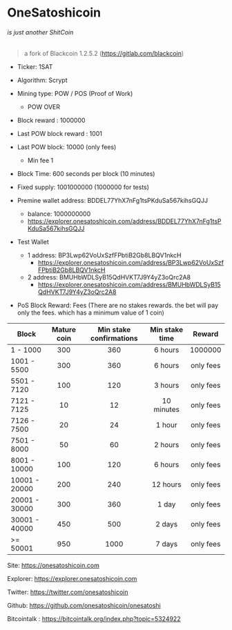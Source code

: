 # OneSatoshicoin
###### is just another ShitCoin 


> a fork of Blackcoin 1.2.5.2 (https://gitlab.com/blackcoin) 


- Ticker: 1SAT
- Algorithm: Scrypt
- Mining type: POW / POS (Proof of Work)
    - POW OVER 
- Block reward : 1000000 
- Last POW block reward : 1001
- Last POW block: 10000 (only fees)
    - Min fee 1 
- Block Time: 600 seconds per block  (10 minutes)
- Fixed supply: 1001000000    (1000000 for tests)
- Premine wallet address: BDDEL77YhX7nFg1tsPKduSa567kihsGQJJ
    - balance: 1000000000
    - https://explorer.onesatoshicoin.com/address/BDDEL77YhX7nFg1tsPKduSa567kihsGQJJ

- Test Wallet 
	- 1 address: BP3Lwp62VoUxSzfFPbtiB2Gb8LBQV1nkcH
		- https://explorer.onesatoshicoin.com/address/BP3Lwp62VoUxSzfFPbtiB2Gb8LBQV1nkcH
	- 2 address: BMUHbWDLSyB15QdHVKT7J9Y4yZ3oQrc2A8
		- https://explorer.onesatoshicoin.com/address/BMUHbWDLSyB15QdHVKT7J9Y4yZ3oQrc2A8
    
- PoS Block Reward: Fees (There are no stakes rewards. the bet will pay only the fees. which has a minimum value of 1 coin)


| Block         | Mature coin   | Min stake confirmations   | Min stake time    | Reward    |
|---------------|:-------------:|:-------------------------:|:-----------------:|:---------:|
| 1 - 1000      | 300           | 360                       | 6 hours           | 1000000   |
| 1001 - 5500   | 300           | 360                       | 6 hours           | only fees |
| 5501 - 7120   | 100           | 120                       | 3 hours           | only fees |
| 7121 - 7125   | 10            | 12                        | 10 minutes        | only fees |
| 7126 - 7500   | 20            | 24                        | 1 hour            | only fees |
| 7501 - 8000   | 50            | 60                        | 2 hours           | only fees |
| 8001 - 10000  | 100           | 120                       | 6 hours           | only fees |
| 10001 - 20000 | 200           | 240                       | 12 hours          | only fees |
| 20001 - 30000 | 300           | 360                       | 1 day             | only fees |
| 30001 - 40000 | 450           | 500                       | 2 days            | only fees |
|  >= 50001     | 950           | 1000                      | 7 days            | only fees |




Site: https://onesatoshicoin.com

Explorer: https://explorer.onesatoshicoin.com

Twitter: https://twitter.com/onesatoshicoin 

Github: https://github.com/onesatoshicoin/onesatoshi

Bitcointalk :  https://bitcointalk.org/index.php?topic=5324922

